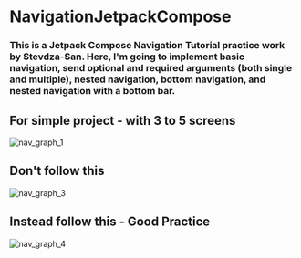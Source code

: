# NavigationJetpackCompose
### This is a Jetpack Compose Navigation Tutorial practice work by Stevdza-San. Here, I'm going to implement basic navigation, send optional and required arguments (both single and multiple), nested navigation, bottom navigation, and nested navigation with a bottom bar.

## For simple project - with 3 to 5 screens
![nav_graph_1](https://github.com/forkanju/NavigationJetpackCompose/assets/46061345/21e66429-cae0-478e-bd92-b73b4016240a)

## Don't follow this

![nav_graph_3](https://github.com/forkanju/NavigationJetpackCompose/assets/46061345/5926d694-241c-46b9-8547-63c3bdbebb12)

## Instead follow this - Good Practice

![nav_graph_4](https://github.com/forkanju/NavigationJetpackCompose/assets/46061345/16cdb9ef-89b6-4832-a808-1a33e9b2a0e8)
